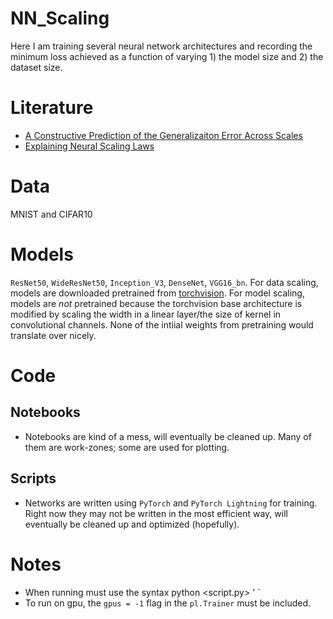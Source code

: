 # NN_Scaling

Here I am training several neural network architectures and recording the minimum loss achieved as a function of varying 1) the model size and 2) the dataset size.

# Literature

* [A Constructive Prediction of the Generalizaiton Error Across Scales](https://arxiv.org/abs/1909.12673)
* [Explaining Neural Scaling Laws](https://arxiv.org/abs/2102.06701)

# Data

MNIST and CIFAR10

# Models

`ResNet50`, `WideResNet50`, `Inception_V3`, `DenseNet`, `VGG16_bn`. For data scaling, models are downloaded pretrained from [torchvision](https://pytorch.org/vision/0.8/models.html). For model scaling, models are *not* pretrained because the torchvision base architecture is modified by scaling the width in a linear layer/the size of kernel in convolutional channels. None of the intiial weights from pretraining would translate over nicely.

# Code

## Notebooks

* Notebooks are kind of a mess, will eventually be cleaned up. Many of them are work-zones; some are used for plotting.

## Scripts

* Networks are written using `PyTorch` and `PyTorch Lightning` for training. Right now they may not be written in the most efficient way, will eventually be cleaned up and optimized (hopefully).

# Notes
* When running must use the syntax python <script.py> '<number of epochs> <scaling parameter>`
* To run on gpu, the `gpus = -1` flag in the `pl.Trainer` must be included.

